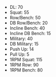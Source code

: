 * DL: 70
*  Squat: 55
*  Row/Bench: 50
*  DB Row/Bench: 20
*  Incline Bench: 40
*  Incline DB Bench: 15
*  Military: 40
*  DB Military: 15
*  Push Up: 14
*  Pull Up: 5
*  1RPM Squat: 115
*  1RPM Row: 90
*  1RPM Bench: 80
